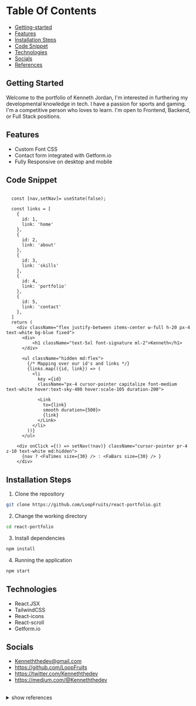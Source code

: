 # Table Of Contents
  * [Getting-started](#getting-started)
  * [Features](#features)
  * [Installation Steps](#installation-steps)
  * [Code Snippet](#code-snippet)
  * [Technologies](#technologies)
  * [Socials](#socials)
  * [References](#references)



## Getting Started 
Welcome to the portfolio of Kenneth Jordan, I'm interested in furthering my developmental knowledge in tech. I have a passion for sports and gaming. I'm a competitive person who loves to learn.  I'm open to  Frontend, Backend, or Full Stack positions.

## Features
* Custom Font CSS
* Contact form integrated with Getform.io
* Fully Responsive on desktop and mobile 

## Code Snippet

```const NavBar = () => {

  const [nav,setNav]= useState(false);

  const links = [
    {
      id: 1,
      link: 'home'
    },
    {
      id: 2,
      link: 'about'
    },
    {
      id: 3,
      link: 'skills'
    },
    {
      id: 4,
      link: 'portfolio'
    },
    {
      id: 5,
      link: 'contact'
    },
  ]
  return (
    <div className="flex justify-between items-center w-full h-20 px-4 text-white bg-blue fixed">
      <div>
          <h1 className="text-5xl font-signature ml-2">Kenneth</h1>
      </div>

      <ul className="hidden md:flex">
        {/* Mapping over our id's and links */}
        {links.map(({id, link}) => (
          <li 
            key ={id} 
            className="px-4 cursor-pointer capitalize font-medium text-white hover:text-sky-400 hover:scale-105 duration-200">

            <Link 
              to={link} 
              smooth duration={500}>
              {link}
            </Link>
          </li>
        ))}
      </ul>

    <div onClick ={() => setNav(!nav)} className="cursor-pointer pr-4 z-10 text-white md:hidden">
      {nav ? <FaTimes size={30} /> : <FaBars size={30} /> }
    </div>
```    

## Installation Steps

1. Clone the repository

```bash
git clone https://github.com/LoopFruits/react-portfolio.git
```

2. Change the working directory

```bash
cd react-portfolio
```

3. Install dependencies

```bash
npm install
```
4. Running the application
```bash
npm start
```


## Technologies 
   - React.JSX
   - TailwindCSS
   - React-icons
   - React-scroll
   - Getform.io
   


   
## Socials

   - Kenneththedev@gmail.com
   - https://github.com/LoopFruits
   - https://twitter.com/Kenneththedev
   - https://medium.com/@Kenneththedev
   
<br>
<details><summary>show references</summary>

<p>
 
## References

* https://bootcamp.uxdesign.cc/your-portfolios-are-fucking-boring-293b97ac45c1
* https://tailwindcss.com/
* https://github.com/hjkmines/BugView-MERN-Project

</details>
